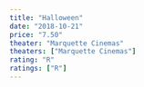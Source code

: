 ```yaml
---
title: "Halloween"
date: "2018-10-21"
price: "7.50"
theater: "Marquette Cinemas"
theaters: ["Marquette Cinemas"]
rating: "R"
ratings: ["R"]
---
```

